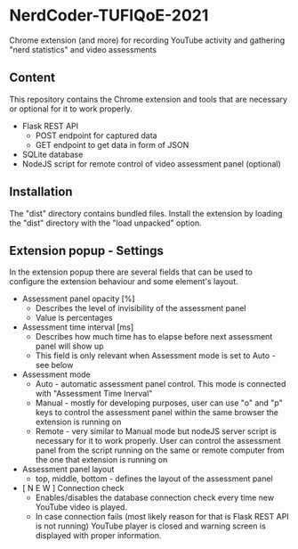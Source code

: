 # NerdCoder-TUFIQoE-2021
Chrome extension (and more) for recording YouTube activity and gathering "nerd statistics" 
and video assessments

## Content
This repository contains the Chrome extension and tools that are necessary or optional for it 
to work properly.
- Flask REST API 
    - POST endpoint for captured data
    - GET endpoint to get data in form of JSON
- SQLite database
- NodeJS script for remote control of video assessment panel (optional)


## Installation
The "dist" directory contains bundled files. Install the extension by loading
the "dist" directory with the "load unpacked" option.


## Extension popup - Settings
In the extension popup there are several fields that can be used to configure
the extension behaviour and some element's layout.

- Assessment panel opacity [%]
  - Describes the level of invisibility of the assessment panel
  - Value is percentages
- Assessment time interval [ms]
  - Describes how much time has to elapse before next assessment panel will show up
  - This field is only relevant when Assessment mode is set to Auto - see below
- Assessment mode
  - Auto - automatic assessment panel control. This mode is connected with "Assessment Time Inerval"
  - Manual - mostly for developing purposes, user can use "o" and "p" 
    keys to control the assessment panel within the same browser the extension is running on
  - Remote - very similar to Manual mode but nodeJS server script is necessary for it to work properly.
    User can control the assessment panel from the script running on the same or remote computer from the one that extension is running on
- Assessment panel layout
  - top, middle, bottom - defines the layout of the assessment panel
- [ N E W ] Connection check
  - Enables/disables the database connection check every time new YouTube video is played.
  - In case connection fails (most likely reason for that is Flask REST API is not running)
    YouTube player is closed and warning screen is displayed with proper information.
